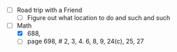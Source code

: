 - [ ] Road trip with a Friend
	- [ ] Figure out what location to do and such and such
- [ ] Math
	- [x] 688,
	- [ ] page 698, # 2, 3, 4. 6, 8, 9, 24(c), 25, 27
